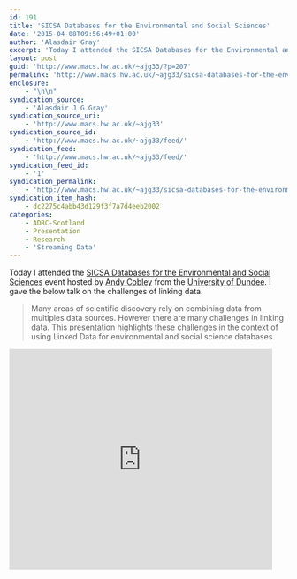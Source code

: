 ```yaml
---
id: 191
title: 'SICSA Databases for the Environmental and Social Sciences'
date: '2015-04-08T09:56:49+01:00'
author: 'Alasdair Gray'
excerpt: 'Today I attended the SICSA Databases for the Environmental and Social Sciences event hosted by Andy Cobley from the University of Dundee. I gave the below talk on the challenges of linking data. Many areas of scientific discovery rely on combining data from multiples data sources. However there are many challenges in linking data. This [&hellip;]'
layout: post
guid: 'http://www.macs.hw.ac.uk/~ajg33/?p=207'
permalink: 'http://www.macs.hw.ac.uk/~ajg33/sicsa-databases-for-the-environmental-and-social-sciences/'
enclosure:
    - "\n\n"
syndication_source:
    - 'Alasdair J G Gray'
syndication_source_uri:
    - 'http://www.macs.hw.ac.uk/~ajg33'
syndication_source_id:
    - 'http://www.macs.hw.ac.uk/~ajg33/feed/'
syndication_feed:
    - 'http://www.macs.hw.ac.uk/~ajg33/feed/'
syndication_feed_id:
    - '1'
syndication_permalink:
    - 'http://www.macs.hw.ac.uk/~ajg33/sicsa-databases-for-the-environmental-and-social-sciences/'
syndication_item_hash:
    - dc2275c4abb43d129f3f7a7d4eeb2002
categories:
    - ADRC-Scotland
    - Presentation
    - Research
    - 'Streaming Data'
---
```


Today I attended the [SICSA Databases for the Environmental and Social Sciences](http://www.sicsa.ac.uk/events/sicsa-ma-databases-environmental-social-sciences/) event hosted by [Andy Cobley](http://www.computing.dundee.ac.uk/about/staff/1) from the [University of Dundee](http://www.dundee.ac.uk/). I gave the below talk on the challenges of linking data.

> Many areas of scientific discovery rely on combining data from multiples data sources. However there are many challenges in linking data. This presentation highlights these challenges in the context of using Linked Data for environmental and social science databases.

<iframe frameborder="0" height="400" marginheight="0" marginwidth="0" scrolling="no" src="http://www.slideshare.net/slideshow/embed_code/46761994" width="476"></iframe>